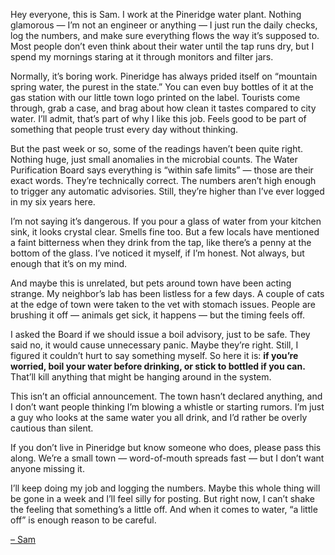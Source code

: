 Hey everyone, this is Sam. I work at the Pineridge water plant. Nothing glamorous — I’m not an engineer or anything — I just run the daily checks, log the numbers, and make sure everything flows the way it’s supposed to. Most people don’t even think about their water until the tap runs dry, but I spend my mornings staring at it through monitors and filter jars.

Normally, it’s boring work. Pineridge has always prided itself on “mountain spring water, the purest in the state.” You can even buy bottles of it at the gas station with our little town logo printed on the label. Tourists come through, grab a case, and brag about how clean it tastes compared to city water. I’ll admit, that’s part of why I like this job. Feels good to be part of something that people trust every day without thinking.

But the past week or so, some of the readings haven’t been quite right. Nothing huge, just small anomalies in the microbial counts. The Water Purification Board says everything is “within safe limits” — those are their exact words. They’re technically correct. The numbers aren’t high enough to trigger any automatic advisories. Still, they’re higher than I’ve ever logged in my six years here.

I’m not saying it’s dangerous. If you pour a glass of water from your kitchen sink, it looks crystal clear. Smells fine too. But a few locals have mentioned a faint bitterness when they drink from the tap, like there’s a penny at the bottom of the glass. I’ve noticed it myself, if I’m honest. Not always, but enough that it’s on my mind.

And maybe this is unrelated, but pets around town have been acting strange. My neighbor’s lab has been listless for a few days. A couple of cats at the edge of town were taken to the vet with stomach issues. People are brushing it off — animals get sick, it happens — but the timing feels off.

I asked the Board if we should issue a boil advisory, just to be safe. They said no, it would cause unnecessary panic. Maybe they’re right. Still, I figured it couldn’t hurt to say something myself. So here it is: **if you’re worried, boil your water before drinking, or stick to bottled if you can.** That’ll kill anything that might be hanging around in the system.

This isn’t an official announcement. The town hasn’t declared anything, and I don’t want people thinking I’m blowing a whistle or starting rumors. I’m just a guy who looks at the same water you all drink, and I’d rather be overly cautious than silent.

If you don’t live in Pineridge but know someone who does, please pass this along. We’re a small town — word-of-mouth spreads fast — but I don’t want anyone missing it.

I’ll keep doing my job and logging the numbers. Maybe this whole thing will be gone in a week and I’ll feel silly for posting. But right now, I can’t shake the feeling that something’s a little off. And when it comes to water, “a little off” is enough reason to be careful.

[– Sam](https://www.reddit.com/user/Kaiwhakairo-Miti/comments/1nbvqmg/the_pineridge_contamination_all_parts/?sort=hot)